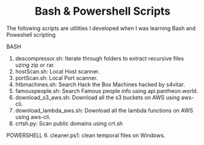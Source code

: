 <h1 align="center">Bash & Powershell Scripts</h1>

The following scripts are utilities I developed when I was learning Bash and Poweshell scripting

BASH
1. descompressor.sh: Iterate through folders to extract recursive files uzing zip or rar.
2. hostScan.sh: Local Host scanner.
4. portScan.sh: Local Port scanner.
5. htbmachines.sh: Search Hack the Box Machines hacked by s4vitar.
6. famouspeople.sh: Search Famous people info using api.pantheon.world.
7. download_s3_aws.sh: Download all the s3 buckets on AWS using aws-cli.
8. download_lambda_aws.sh: Download all the lambda functions on AWS using aws-cli.
8. crtsh.py: Scan public domains using crt.sh

POWERSHELL
6. cleaner.ps1: clean temporal files on Windows.


